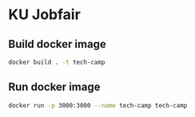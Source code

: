 # KU Jobfair

## Build docker image

```bash
docker build . -t tech-camp
```

## Run docker image

```bash
docker run -p 3000:3000 --name tech-camp tech-camp
```
